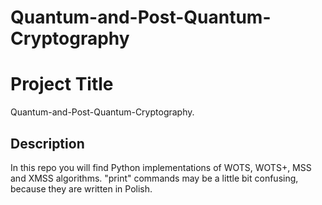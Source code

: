 # Quantum-and-Post-Quantum-Cryptography

# Project Title

Quantum-and-Post-Quantum-Cryptography.

## Description

In this repo you will find Python implementations of WOTS, WOTS+, MSS and XMSS algorithms. "print" commands may be a little bit confusing, because they are written in Polish.
